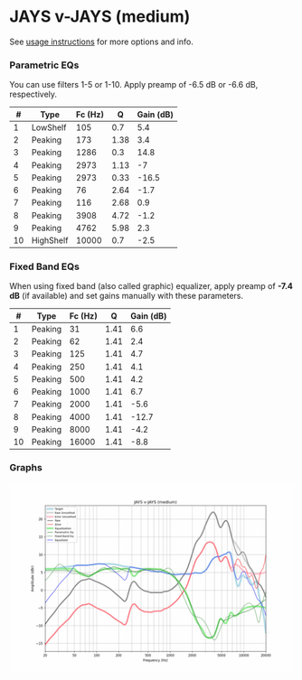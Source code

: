 # JAYS v-JAYS (medium)
See [usage instructions](https://github.com/jaakkopasanen/AutoEq#usage) for more options and info.

### Parametric EQs
You can use filters 1-5 or 1-10. Apply preamp of -6.5 dB or -6.6 dB, respectively.

|   # | Type      |   Fc (Hz) |    Q |   Gain (dB) |
|-----|-----------|-----------|------|-------------|
|   1 | LowShelf  |       105 | 0.7  |         5.4 |
|   2 | Peaking   |       173 | 1.38 |         3.4 |
|   3 | Peaking   |      1286 | 0.3  |        14.8 |
|   4 | Peaking   |      2973 | 1.13 |        -7   |
|   5 | Peaking   |      2973 | 0.33 |       -16.5 |
|   6 | Peaking   |        76 | 2.64 |        -1.7 |
|   7 | Peaking   |       116 | 2.68 |         0.9 |
|   8 | Peaking   |      3908 | 4.72 |        -1.2 |
|   9 | Peaking   |      4762 | 5.98 |         2.3 |
|  10 | HighShelf |     10000 | 0.7  |        -2.5 |

### Fixed Band EQs
When using fixed band (also called graphic) equalizer, apply preamp of **-7.4 dB** (if available) and set gains manually with these parameters.

|   # | Type    |   Fc (Hz) |    Q |   Gain (dB) |
|-----|---------|-----------|------|-------------|
|   1 | Peaking |        31 | 1.41 |         6.6 |
|   2 | Peaking |        62 | 1.41 |         2.4 |
|   3 | Peaking |       125 | 1.41 |         4.7 |
|   4 | Peaking |       250 | 1.41 |         4.1 |
|   5 | Peaking |       500 | 1.41 |         4.2 |
|   6 | Peaking |      1000 | 1.41 |         6.7 |
|   7 | Peaking |      2000 | 1.41 |        -5.6 |
|   8 | Peaking |      4000 | 1.41 |       -12.7 |
|   9 | Peaking |      8000 | 1.41 |        -4.2 |
|  10 | Peaking |     16000 | 1.41 |        -8.8 |

### Graphs
![](./JAYS%20v-JAYS%20(medium).png)
